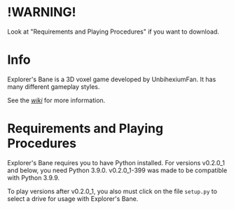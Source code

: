 # !WARNING!

Look at "Requirements and Playing Procedures" if you want to download.

# Info

Explorer's Bane is a 3D voxel game developed by UnbihexiumFan. It has many different gameplay styles.

See the [_wiki_](https://github.com/UnbihexiumFan/explorers-bane/wiki) for more information.

# Requirements and Playing Procedures

Explorer's Bane requires you to have Python installed. For versions v0.2.0_1 and below, you need Python 3.9.0. v0.2.0_1-399 was made to be compatible with Python 3.9.9.

To play versions after v0.2.0_1, you also must click on the file `setup.py` to select a drive for usage with Explorer's Bane.
